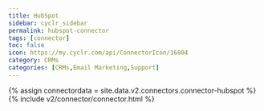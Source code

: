 ```yaml
---
title: HubSpot
sidebar: cyclr_sidebar
permalink: hubspot-connector
tags: [connector]
toc: false
icon: https://my.cyclr.com/api/ConnectorIcon/16804
category: CRMs
categories: [CRMs,Email Marketing,Support]
---
```

{% assign connectordata = site.data.v2.connectors.connector-hubspot %}
{% include v2/connector/connector.html %}	